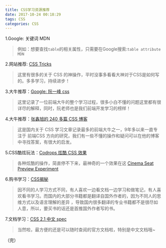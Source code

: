 ```yaml
---
title: CSS学习资源推荐
date: 2017-10-24 00:18:29
tags: CSS
categories: CSS
---
```


1.Google: 关键词 MDN
>例如：想要查找`table`的相关属性，只需要在Google搜索:`table attribute MDN`

2.网站推荐: [CSS Tricks](https://css-tricks.com/)
>这里有很多的关于 CSS 的神操作，平时没事多看看大神对于CSS是如何写的。多多学习，持续进步！

3.大牛推荐：[Google: 阮一峰 css](https://www.google.com/search?q=%E9%98%AE%E4%B8%80%E5%B3%B0+css)
>这里记录了一位前端大牛的整个学习过程，很多小白不懂的问题这里都有很详尽的解释，同时，阮老师也是我们前端开发学习的榜样！

4.大牛推荐：[张鑫旭的 240 多篇 CSS 博客](http://www.zhangxinxu.com/wordpress/category/css/page/25/)
>这是国内关于 CSS 学习文章记录最多的前端大牛之一，9年多以来一直专注于 前端CSS 方向的研究，我们有一些不懂的操作和疑问可以在他的博客中寻找答案，有很大的启发。

5.CSS酷炫玩法：[Codrops 炫酷 CSS 效果](https://tympanus.net/codrops/category/playground/)
>各种炫酷的操作，简直停不下来，最神奇的一个效果在这 [Cinema Seat Preview Experiment](https://tympanus.net/codrops/2016/01/12/cinema-seat-preview-experiment/)

6.购书学习：[CSS揭秘](http://www.ituring.com.cn/book/1695)
>  因不同的人学习方式不同，有人喜欢一边看文档一边学习和做笔记，有人喜欢看书学习。而国内的大部分书籍都是翻译自国外作者的，因为不同人的思维方式以及语言理解的差异 ，导致国内很多翻译的专业书籍都不是很尽如人意，所以，要买书的话还是首推国外作者写的书。

7.文档学习：[CSS 2.1 中文 spec](http://cndevdocs.com/)
> 当然啦，最方便的还是可以随时查阅的官方文档啦，特别是中文文档哦~

（完）